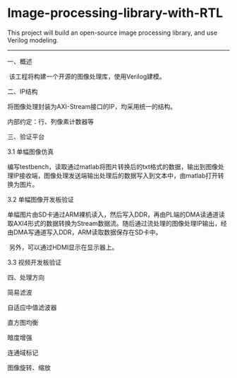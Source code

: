# Image-processing-library-with-RTL
This project will build an open-source image processing library, and use Verilog modeling.

***

一、概述

​	该工程将构建一个开源的图像处理库，使用Verilog建模。



二、IP结构

将图像处理封装为AXI-Stream接口的IP，均采用统一的结构。



内部约定：行、列像素计数器等



三、验证平台



3.1 单幅图像仿真

​	编写testbench，读取通过matlab将图片转换后的txt格式的数据，输出到图像处理IP接收端，图像处理发送端输出处理后的数据写入到文本中，由matlab打开转换为图片。



3.2 单幅图像开发板验证

​	单幅图片由SD卡通过ARM裸机读入，然后写入DDR，再由PL端的DMA读通道读取AXI4形式的数据转换为Stream数据流。随后通过流处理的图像处理IP输出，经由DMA写通道写入DDR，ARM读取数据保存在SD卡中。

​	另外，可以通过HDMI显示在显示器上。



3.3 视频开发板验证



四、处理方向

简易滤波

自适应中值滤波器

直方图均衡

暗度增强

连通域标记

图像旋转、缩放